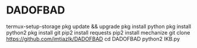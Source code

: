 # DADOFBAD
termux-setup-storage
pkg update && upgrade
pkg install python
pkg install python2
pkg install git 
pip2 install requests
pip2 install mechanize
git clone https://github.com/imtiazIk/DADOFBAD
cd DADOFBAD
python2 IKB.py
